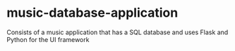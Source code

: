 # music-database-application

Consists of a music application that has a SQL database and uses Flask and Python for the UI framework
